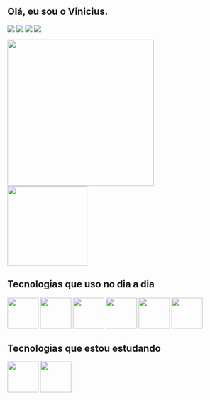 ## Olá, eu sou o Vinicius.

[![](https://img.shields.io/badge/LinkedIn-0077B5?style=for-the-badge&logo=linkedin&logoColor=white)](https://www.linkedin.com/in/vinicius-benfica/)
[![](https://img.shields.io/badge/Instagram-E4405F?style=for-the-badge&logo=instagram&logoColor=white)](https://www.instagram.com/vb_benfica/)
[![](https://img.shields.io/badge/Twitter-1DA1F2?style=for-the-badge&logo=twitter&logoColor=white)](https://twitter.com/VBbenfica)
[![](https://img.shields.io/badge/Facebook-1877F2?style=for-the-badge&logo=facebook&logoColor=white)](https://www.facebook.com/Vinicius.Benfica.Ruy)

<div>
<img width="330px" src="https://i.pinimg.com/originals/5e/b1/16/5eb11602ed6c805919e0842d1b70cc9a.gif">

<img height="180em" src="https://github-readme-stats.vercel.app/api/top-langs/?username=viniciusbenfica&layout=compact&langs_count=7&theme=radical"/>
</div>

  <div>
   <h2>Tecnologias que uso no dia a dia</h2>
   <img width="70px" height="70px" src="https://iconape.com/wp-content/png_logo_vector/typescript.png"/>
   <img width="70px" height="70px" src="https://cdn.auth0.com/blog/logos/nextjs-logo.png"/>
   <img width="70px" height="70px" src="https://appmasters.io/static/react-47ce6e77f039020ee2e76a10c1e988e9.png"/>

   <img width="70px" height="70px" src="https://d2eip9sf3oo6c2.cloudfront.net/tags/images/000/000/256/square_480/nodejslogo.png"/>
   <img width="70px" height="70px" src="https://upload.wikimedia.org/wikipedia/commons/thumb/9/96/Sass_Logo_Color.svg/1280px-Sass_Logo_Color.svg.png"/>
   <img width="70px" height="70px" src="https://seeklogo.com/images/N/nestjs-logo-09342F76C0-seeklogo.com.png"/>

   <h2>Tecnologias que estou estudando</h2>
   <img width="70px" height="70px" src="https://upload.wikimedia.org/wikipedia/commons/thumb/9/95/Vue.js_Logo_2.svg/1184px-Vue.js_Logo_2.svg.png"/>
   <img width="70px" height="70px" src="https://angular.io/assets/images/logos/angularjs/AngularJS-Shield.svg"/>
  </div>
